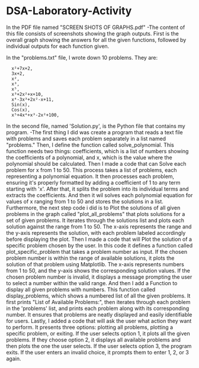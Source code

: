 # DSA-Laboratory-Activity

In the PDF file named "SCREEN SHOTS OF GRAPHS.pdf" 
      -The content of this file consists of screenshots showing the graph outputs. First is the overall graph showing the answers for all the given functions, followed by individual outputs for each function given.

In the "problems.txt" file, I wrote down 10 problems. They are:

      x²+7x+2, 
      3x+2, 
      x², 
      x³, 
      x⁵, 
      x³+2x²+x+10, 
      x⁴-3x³+2x²-x+11, 
      Sin(x), 
      Cos(x), 
      x⁵+4x⁴+x³-2x²+100, 
      

In the second file, named 'Solution.py', is the Python file that contains my program.
      -The first thing I did was create a program that reads a text file with problems and saves each problem separately in a list named "problems." Then, I define the function called solve_polynomial. This function needs two things: coefficients, which is a list of numbers showing the coefficients of a polynomial, and x, which is the value where the polynomial should be calculated. Then I made a code that can Solve each problem for x from 1 to 50. This process takes a list of problems, each representing a polynomial equation. It then processes each problem, ensuring it's properly formatted by adding a coefficient of 1 to any term starting with 'x'. After that, it splits the problem into its individual terms and extracts the coefficients. And then it wil solves each polynomial equation for values of x ranging from 1 to 50 and stores the solutions in a list. Furthermore, the next step code i did is to Plot the solutions of all given problems in the graph called "plot_all_problems" that plots solutions for a set of given problems. It iterates through the solutions list and plots each solution against the range from 1 to 50. The x-axis represents the range and the y-axis represents the solution, with each problem labeled accordingly before displaying the plot. Then I made a code that will Plot the solution of a specific problem chosen by the user. In this code it defines a function called plot_specific_problem that takes a problem number as input. If the chosen problem number is within the range of available solutions, it plots the solution of that problem using Matplotlib. The x-axis represents numbers from 1 to 50, and the y-axis shows the corresponding solution values. If the chosen problem number is invalid, it displays a message prompting the user to select a number within the valid range. And then I add a Function to display all given problems with numbers. This function called display_problems, which shows a numbered list of all the given problems. It first prints "List of Available Problems:", then iterates through each problem in the 'problems' list, and prints each problem along with its corresponding number. It ensures that problems are neatly displayed and easily identifiable for users. Lastly, I added a code that will ask the user what action they want to perform. It presents three options: plotting all problems, plotting a specific problem, or exiting. If the user selects option 1, it plots all the given problems. If they choose option 2, it displays all available problems and then plots the one the user selects. If the user selects option 3, the program exits. If the user enters an invalid choice, it prompts them to enter 1, 2, or 3 again.





